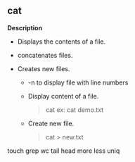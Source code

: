## cat
**Description**
- Displays the contents of a file.
- concatenates files.
- Creates new files.
    
    - -n to display file with line numbers
    
    - Display content of a file.
      > cat <filename>
      > ex: cat demo.txt
    - Create new file.
      > cat > new.txt


touch
grep
wc
tail
head
more
less
uniq
